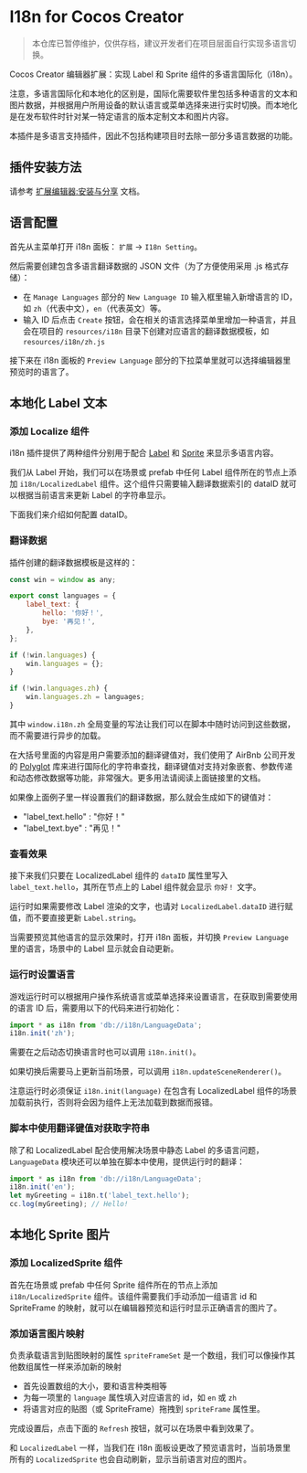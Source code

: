 # I18n for Cocos Creator

> 本仓库已暂停维护，仅供存档，建议开发者们在项目层面自行实现多语言切换。

Cocos Creator 编辑器扩展：实现 Label 和 Sprite 组件的多语言国际化（i18n）。

注意，多语言国际化和本地化的区别是，国际化需要软件里包括多种语言的文本和图片数据，并根据用户所用设备的默认语言或菜单选择来进行实时切换。而本地化是在发布软件时针对某一特定语言的版本定制文本和图片内容。

本插件是多语言支持插件，因此不包括构建项目时去除一部分多语言数据的功能。

## 插件安装方法

请参考 [扩展编辑器:安装与分享](http://www.cocos.com/docs/creator/extension/install-and-share.html) 文档。

## 语言配置

首先从主菜单打开 i18n 面板： `扩展` -> `I18n Setting`。

然后需要创建包含多语言翻译数据的 JSON 文件（为了方便使用采用 .js 格式存储）：

- 在 `Manage Languages` 部分的 `New Language ID` 输入框里输入新增语言的 ID，如 `zh`（代表中文），`en`（代表英文）等。
- 输入 ID 后点击 `Create` 按钮，会在相关的语言选择菜单里增加一种语言，并且会在项目的 `resources/i18n` 目录下创建对应语言的翻译数据模板，如 `resources/i18n/zh.js`

接下来在 i18n 面板的 `Preview Language` 部分的下拉菜单里就可以选择编辑器里预览时的语言了。

## 本地化 Label 文本

### 添加 Localize 组件

i18n 插件提供了两种组件分别用于配合 [Label](http://www.cocos.com/docs/creator/components/label.html) 和 [Sprite](http://www.cocos.com/docs/creator/components/sprite.html) 来显示多语言内容。

我们从 Label 开始，我们可以在场景或 prefab 中任何 Label 组件所在的节点上添加 `i18n/LocalizedLabel` 组件。这个组件只需要输入翻译数据索引的 dataID 就可以根据当前语言来更新 Label 的字符串显示。

下面我们来介绍如何配置 dataID。

### 翻译数据

插件创建的翻译数据模板是这样的：

```js
const win = window as any;

export const languages = {
    label_text: {
        hello: '你好！',
        bye: '再见！',
    },
};

if (!win.languages) {
    win.languages = {};
}

if (!win.languages.zh) {
    win.languages.zh = languages;
}
```

其中 `window.i18n.zh` 全局变量的写法让我们可以在脚本中随时访问到这些数据，而不需要进行异步的加载。

在大括号里面的内容是用户需要添加的翻译键值对，我们使用了 AirBnb 公司开发的 [Polyglot](http://airbnb.io/polyglot.js/) 库来进行国际化的字符串查找，翻译键值对支持对象嵌套、参数传递和动态修改数据等功能，非常强大。更多用法请阅读上面链接里的文档。

如果像上面例子里一样设置我们的翻译数据，那么就会生成如下的键值对：

- "label_text.hello" : "你好！"
- "label_text.bye" : "再见！"

### 查看效果

接下来我们只要在 LocalizedLabel 组件的 `dataID` 属性里写入 `label_text.hello`，其所在节点上的 Label 组件就会显示 `你好！` 文字。

运行时如果需要修改 Label 渲染的文字，也请对 `LocalizedLabel.dataID` 进行赋值，而不要直接更新 `Label.string`。

当需要预览其他语言的显示效果时，打开 i18n 面板，并切换 `Preview Language` 里的语言，场景中的 Label 显示就会自动更新。

### 运行时设置语言

游戏运行时可以根据用户操作系统语言或菜单选择来设置语言，在获取到需要使用的语言 ID 后，需要用以下的代码来进行初始化：

```typescript
import * as i18n from 'db://i18n/LanguageData';
i18n.init('zh');
```

需要在之后动态切换语言时也可以调用 `i18n.init()`。

如果切换后需要马上更新当前场景，可以调用 `i18n.updateSceneRenderer()`。

注意运行时必须保证 `i18n.init(language)` 在包含有 LocalizedLabel 组件的场景加载前执行，否则将会因为组件上无法加载到数据而报错。

### 脚本中使用翻译键值对获取字符串

除了和 LocalizedLabel 配合使用解决场景中静态 Label 的多语言问题，`LanguageData` 模块还可以单独在脚本中使用，提供运行时的翻译：

```typescript
import * as i18n from 'db://i18n/LanguageData';
i18n.init('en');
let myGreeting = i18n.t('label_text.hello');
cc.log(myGreeting); // Hello!
```

## 本地化 Sprite 图片

### 添加 LocalizedSprite 组件

首先在场景或 prefab 中任何 Sprite 组件所在的节点上添加 `i18n/LocalizedSprite` 组件。该组件需要我们手动添加一组语言 id 和 SpriteFrame 的映射，就可以在编辑器预览和运行时显示正确语言的图片了。

### 添加语言图片映射

负责承载语言到贴图映射的属性 `spriteFrameSet` 是一个数组，我们可以像操作其他数组属性一样来添加新的映射

- 首先设置数组的大小，要和语言种类相等
- 为每一项里的 `language` 属性填入对应语言的 id，如 `en` 或 `zh`
- 将语言对应的贴图（或 SpriteFrame）拖拽到 `spriteFrame` 属性里。

完成设置后，点击下面的 `Refresh` 按钮，就可以在场景中看到效果了。

和 `LocalizedLabel` 一样，当我们在 i18n 面板设更改了预览语言时，当前场景里所有的 `LocalizedSprite` 也会自动刷新，显示当前语言对应的图片。
